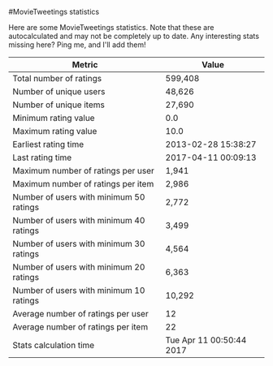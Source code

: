 #MovieTweetings statistics

Here are some MovieTweetings statistics. Note that these are autocalculated and may not be completely up to date. Any interesting stats missing here? Ping me, and I'll add them!

Metric | Value
--- | ---
Total number of ratings                 | 599,408
Number of unique users                  | 48,626
Number of unique items                  | 27,690
Minimum rating value                    | 0.0
Maximum rating value                    | 10.0
Earliest rating time                    | 2013-02-28 15:38:27
Last rating time                        | 2017-04-11 00:09:13
Maximum number of ratings per user      | 1,941
Maximum number of ratings per item      | 2,986
Number of users with minimum 50 ratings | 2,772
Number of users with minimum 40 ratings | 3,499
Number of users with minimum 30 ratings | 4,564
Number of users with minimum 20 ratings | 6,363
Number of users with minimum 10 ratings | 10,292
Average number of ratings per user      | 12
Average number of ratings per item      | 22
Stats calculation time                  | Tue Apr 11 00:50:44 2017

